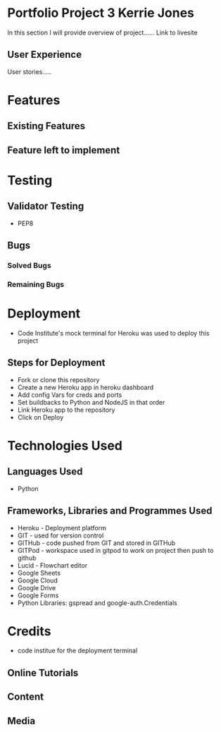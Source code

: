 # Portfolio Project 3 Kerrie Jones
In this section I will provide overview of project......
Link to livesite

## User Experience
User stories.....

# Features
## Existing Features
## Feature left to implement

# Testing

## Validator Testing
* PEP8 
## Bugs
### Solved Bugs
### Remaining Bugs

# Deployment
* Code Institute's mock terminal for Heroku was used to deploy this project
## Steps for Deployment
* Fork or clone this repository
* Create a new Heroku app in heroku dashboard
* Add config Vars for creds and ports
* Set buildbacks to Python and NodeJS in that order 
* Link Heroku app to the repository
* Click on Deploy

# Technologies Used
## Languages Used
* Python
## Frameworks, Libraries and Programmes Used
* Heroku - Deployment platform
* GIT - used for version control
* GITHub - code pushed from GIT and stored in GITHub
* GITPod - workspace used in gitpod to work on project then push to github
* Lucid - Flowchart editor
* Google Sheets
* Google Cloud
* Google Drive
* Google Forms
* Python Libraries: gspread and google-auth.Credentials 


# Credits
* code institue for the deployment terminal

## Online Tutorials

## Content

## Media